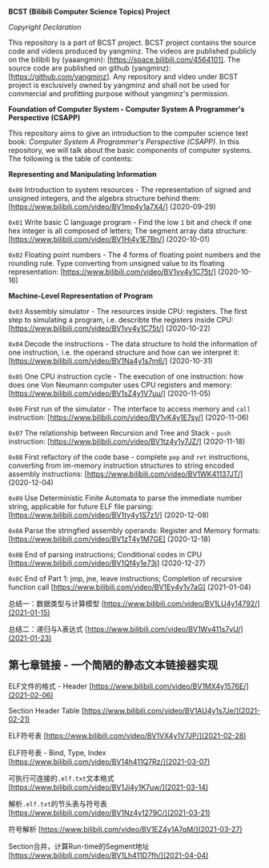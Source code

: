 **BCST (Bilibili Computer Science Topics) Project**

*Copyright Declaration*

This repository is a part of BCST project. BCST project contains the source code and videos produced by yangminz. The videos are published publicly on the bilibili by (yaaangmin): [https://space.bilibili.com/4564101]. The source code are published on github (yangminz): [https://github.com/yangminz]. Any repository and video under BCST project is exclusively owned by yangminz and shall not be used for commercial and profitting purpose without yangminz's permission.

**Foundation of Computer System - Computer System A Programmer's Perspective (CSAPP)**

This repository aims to give an introduction to the computer science text book: *Computer System A Programmer's Perspective (CSAPP)*. In this repository, we will talk about the basic components of computer systems. The following is the table of contents:

**Representing and Manipulating Information**

`0x00` Introduction to system resources - The representation of signed and unsigned integers, and the algebra structure behind them: [https://www.bilibili.com/video/BV1mp4y1a7X4/] (2020-09-29)

`0x01` Write basic C language program - Find the low `1` bit and check if one hex integer is all composed of letters; The segment array data structure: [https://www.bilibili.com/video/BV1Hi4y1E7Bn/] (2020-10-01)

`0x02` Floating point numbers - The 4 forms of floating point numbers and the rounding rule. Type converting from unsigned value to its floating representation: [https://www.bilibili.com/video/BV1vy4y1C75t/] (2020-10-16)

**Machine-Level Representation of Program**

`0x03` Assembly simulator - The resources inside CPU: registers. The first step to simulating a program, i.e. describte the registers inside CPU: [https://www.bilibili.com/video/BV1vy4y1C75t/] (2020-10-22)

`0x04` Decode the instructions - The data structure to hold the information of one instruction, i.e. the operand structure and how can we interpret it: [https://www.bilibili.com/video/BV1Na4y1s7m6/] (2020-10-31)

`0x05` One CPU instruction cycle - The execution of one instruction: how does one Von Neumann computer uses CPU registers and memory: [https://www.bilibili.com/video/BV1sZ4y1V7uu/] (2020-11-05)

`0x06` First run of the simulator - The interface to access memory and `call` instruction: [https://www.bilibili.com/video/BV1vK4y1E7sy/] (2020-11-06)

`0x07` The relationship between Recursion and Tree and Stack - `push` instruction: [https://www.bilibili.com/video/BV1tz4y1y7JZ/] (2020-11-18)

`0x08` First refactory of the code base - complete `pop` and `ret` instructions, converting from im-memory instruction structures to string encoded assembly instructions: [https://www.bilibili.com/video/BV1WK41137JT/] (2020-12-04)

`0x09` Use Deterministic Finite Automata to parse the immediate number string, applicable for future ELF file parsing: [https://www.bilibili.com/video/BV1ty4y1S7z1/] (2020-12-08)

`0x0A` Parse the stringfied assembly operands: Register and Memory formats: [https://www.bilibili.com/video/BV1zT4y1M7GE] (2020-12-18)

`0x0B` End of parsing instructions; Conditional codes in CPU [https://www.bilibili.com/video/BV1Qf4y1e73j] (2020-12-27)

`0x0C` End of Part 1: jmp, jne, leave instructions; Completion of recursive function call [https://www.bilibili.com/video/BV1Ey4y1v7aG] (2021-01-04)

总结一：数据类型与计算模型
[https://www.bilibili.com/video/BV1LU4y14792/](2021-01-15)

总结二：递归与λ表达式
[https://www.bilibili.com/video/BV1Wv411s7yU/](2021-01-23)

## 第七章链接 - 一个简陋的静态文本链接器实现

ELF文件的格式 - Header
[https://www.bilibili.com/video/BV1MX4y1576E/](2021-02-06)

Section Header Table
[https://www.bilibili.com/video/BV1AU4y1s7Je/](2021-02-21)

ELF符号表
[https://www.bilibili.com/video/BV1VX4y1V7JP/](2021-02-28)

ELF符号表 - Bind, Type, Index
[https://www.bilibili.com/video/BV14h411Q7Rz/](2021-03-07)

可执行可连接的`.elf.txt`文本格式
[https://www.bilibili.com/video/BV1Ji4y1K7uw/](2021-03-14)

解析`.elf.txt`的节头表与符号表
[https://www.bilibili.com/video/BV1Nz4y1279C/](2021-03-21)

符号解析
[https://www.bilibili.com/video/BV1EZ4y1A7qM/](2021-03-27)

Section合并，计算Run-time的Segment地址
[https://www.bilibili.com/video/BV1Lh411D7fh/](2021-04-04)